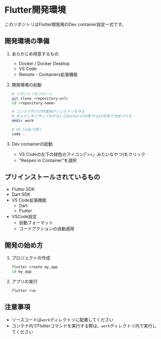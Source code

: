 # Flutter開発環境

このリポジトリはFlutter開発用のDev container設定一式です。

## 開発環境の準備

1. あらかじめ用意するもの
   - Docker / Docker Desktop
   - VS Code
   - Remote - Containers拡張機能

2. 開発環境の起動
   ```bash
   # リポジトリをクローン
   git clone <repository-url>
   cd <repository-name>

   # コンテナ内での作業用ディレクトリを作る
   # あらかじめて作っておかないとDockerの仕様でroot所有で作成される
   mkdir work

   # VS Codeで開く
   code .
   ```

3. Dev containerの起動
   - VS Codeの左下の緑色のアイコン(「><」みたいなやつ)をクリック
   - "Reopen in Container"を選択

## プリインストールされているもの

- Flutter SDK
- Dart SDK
- VS Code拡張機能
  - Dart
  - Flutter
- VSCode設定
  - 自動フォーマット
  - コードアクションの自動適用

## 開発の始め方

1. プロジェクトの作成
   ```bash
   flutter create my_app
   cd my_app
   ```

2. アプリの実行
   ```bash
   flutter run
   ```

## 注意事項

- ソースコードは`work`ディレクトリに配置してください
- コンテナ内でFlutterコマンドを実行する際は、`work`ディレクトリ内で実行してください
